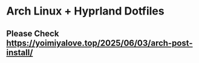 # Arch Linux + Hyprland Dotfiles

## Please Check <https://yoimiyalove.top/2025/06/03/arch-post-install/>
